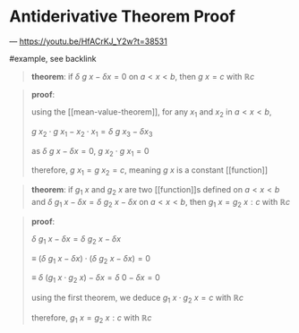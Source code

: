 # Antiderivative Theorem Proof

&mdash; <https://youtu.be/HfACrKJ_Y2w?t=38531>

#example, see backlink

> **theorem**: if $\delta\ g\ x - \delta x = 0$ on $a < x < b$, then $g\ x = c$ with $\mathbb R c$

> **proof**:
>
> using the [[mean-value-theorem]], for any $x_1$ and $x_2$ in $a < x < b$,
>
> $g\ x_2 \cdot g\ x_1 - x_2 \cdot x_1 = \delta\ g\ x_3 - \delta x_3$
>
> as $\delta\ g\ x - \delta x = 0$, $g\ x_2 \cdot g\ x_1 = 0$
>
> therefore, $g\ x_1 = g\ x_2 = c$, meaning $g\ x$ is a constant [[function]]

> **theorem**: if $g_1\ x$ and $g_2\ x$ are two [[function]]s defined on $a < x < b$ and $\delta\ g_1\ x - \delta x = \delta\ g_2\ x - \delta x$ on $a < x < b$, then $g_1\ x = g_2\ x : c$ with $\mathbb R c$

> **proof**:
>
> $\delta\ g_1\ x - \delta x = \delta\ g_2\ x - \delta x$
>
> $\equiv\ (\delta\ g_1\ x - \delta x) \cdot (\delta\ g_2\ x - \delta x) = 0$
>
> $\equiv\ \delta\ (g_1\ x \cdot g_2\ x) - \delta x = \delta\ 0 - \delta x = 0$
>
> using the first theorem, we deduce $g_1\ x \cdot g_2\ x = c$ with $\mathbb R c$
>
> therefore, $g_1\ x = g_2\ x : c$ with $\mathbb R c$
